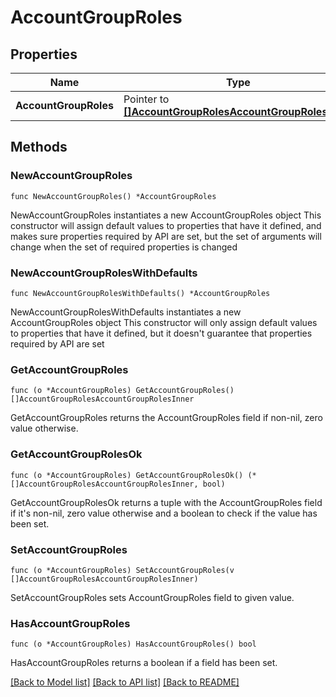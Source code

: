 # AccountGroupRoles

## Properties

Name | Type | Description | Notes
------------ | ------------- | ------------- | -------------
**AccountGroupRoles** | Pointer to [**[]AccountGroupRolesAccountGroupRolesInner**](AccountGroupRolesAccountGroupRolesInner.md) |  | [optional] 

## Methods

### NewAccountGroupRoles

`func NewAccountGroupRoles() *AccountGroupRoles`

NewAccountGroupRoles instantiates a new AccountGroupRoles object
This constructor will assign default values to properties that have it defined,
and makes sure properties required by API are set, but the set of arguments
will change when the set of required properties is changed

### NewAccountGroupRolesWithDefaults

`func NewAccountGroupRolesWithDefaults() *AccountGroupRoles`

NewAccountGroupRolesWithDefaults instantiates a new AccountGroupRoles object
This constructor will only assign default values to properties that have it defined,
but it doesn't guarantee that properties required by API are set

### GetAccountGroupRoles

`func (o *AccountGroupRoles) GetAccountGroupRoles() []AccountGroupRolesAccountGroupRolesInner`

GetAccountGroupRoles returns the AccountGroupRoles field if non-nil, zero value otherwise.

### GetAccountGroupRolesOk

`func (o *AccountGroupRoles) GetAccountGroupRolesOk() (*[]AccountGroupRolesAccountGroupRolesInner, bool)`

GetAccountGroupRolesOk returns a tuple with the AccountGroupRoles field if it's non-nil, zero value otherwise
and a boolean to check if the value has been set.

### SetAccountGroupRoles

`func (o *AccountGroupRoles) SetAccountGroupRoles(v []AccountGroupRolesAccountGroupRolesInner)`

SetAccountGroupRoles sets AccountGroupRoles field to given value.

### HasAccountGroupRoles

`func (o *AccountGroupRoles) HasAccountGroupRoles() bool`

HasAccountGroupRoles returns a boolean if a field has been set.


[[Back to Model list]](../README.md#documentation-for-models) [[Back to API list]](../README.md#documentation-for-api-endpoints) [[Back to README]](../README.md)


